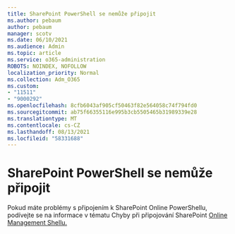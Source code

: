 ```yaml
---
title: SharePoint PowerShell se nemůže připojit
ms.author: pebaum
author: pebaum
manager: scotv
ms.date: 06/10/2021
ms.audience: Admin
ms.topic: article
ms.service: o365-administration
ROBOTS: NOINDEX, NOFOLLOW
localization_priority: Normal
ms.collection: Adm_O365
ms.custom:
- "11511"
- "9000292"
ms.openlocfilehash: 8cfb6043af905cf50463f82e564058c74f794fd0
ms.sourcegitcommit: ab75f66355116e995b3cb5505465b31989339e28
ms.translationtype: MT
ms.contentlocale: cs-CZ
ms.lasthandoff: 08/13/2021
ms.locfileid: "58331688"
---
```

# <a name="sharepoint-powershell-unable-to-connect"></a>SharePoint PowerShell se nemůže připojit

Pokud máte problémy s připojením k SharePoint Online PowerShellu, podívejte se na informace v tématu Chyby při připojování SharePoint [Online Management Shellu.](https://docs.microsoft.com/sharepoint/troubleshoot/administration/errors-connecting-to-management-shell)